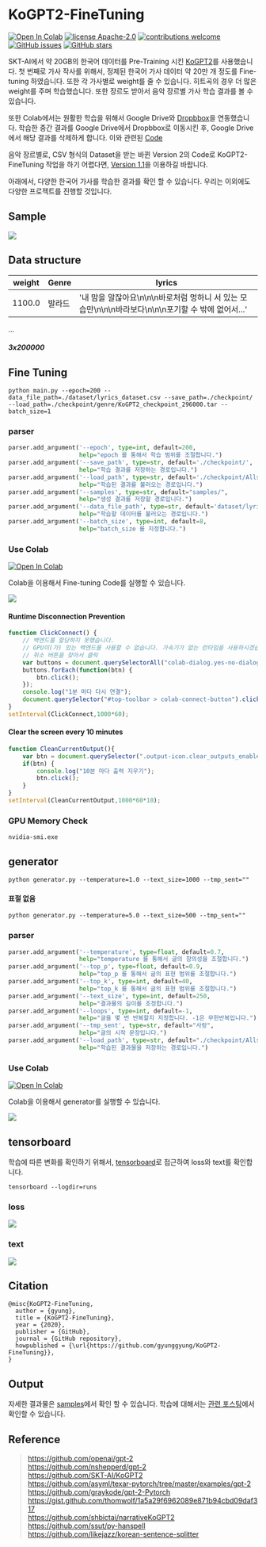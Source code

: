 # KoGPT2-FineTuning
[![Open In Colab](https://colab.research.google.com/assets/colab-badge.svg)](https://colab.research.google.com/drive/1qfL-IUp4k0uzkr_6SIaAmS_PA_Luvt1t)
[![license Apache-2.0](https://img.shields.io/badge/license-Apache2.0-red.svg?style=flat)](https://github.com/gyunggyung/KoGPT2-FineTuning/issues)
[![contributions welcome](https://img.shields.io/badge/contributions-welcome-brightgreen.svg?style=flat)](https://github.com/gyunggyung/KoGPT2-FineTuning/issues)
[![GitHub issues](https://img.shields.io/github/issues/gyunggyung/KoGPT2-FineTuning?style=flat&color=yellow)](https://github.com/gyunggyung/KoGPT2-FineTuning/issues)
[![GitHub stars](https://img.shields.io/github/stars/gyunggyung/KoGPT2-FineTuning?style=social)](https://github.com/gyunggyung/KoGPT2-FineTuning)


SKT-AI에서 약 20GB의 한국어 데이터를 Pre-Training 시킨 [KoGPT2](https://github.com/SKT-AI/KoGPT2)를 사용했습니다. 첫 번째로 가사 작사를 위해서, 정제된 한국어 가사 데이터 약 20만 개 정도를 Fine-tuning 하였습니다. 또한 각 가사별로 weight를 줄 수 있습니다. 히트곡의 경우 더 많은 weight를 주며 학습했습니다. 또한 장르도 받아서 음악 장르별 가사 학습 결과를 볼 수 있습니다.

또한 Colab에서는 원활한 학습을 위해서 Google Drive와 [Dropbbox](https://www.dropbox.com/h)을 연동했습니다. 학습한 중간 결과를 Google Drive에서 Dropbbox로 이동시킨 후, Google Drive에서 해당 결과를 삭제하게 합니다. 이와 관련된 [Code](https://github.com/gyunggyung/KoGPT2-FineTuning/blob/master/jupyter_main.py)

음악 장르별로, CSV 형식의 Dataset을 받는 바뀐 Version 2의 Code로 KoGPT2-FineTuning 작업을 하기 어렵다면, [Version 1.1](https://github.com/forus-ai/KoGPT2-FineTuning)을 이용하길 바랍니다.

아래에서, 다양한 한국어 가사를 학습한 결과를 확인 할 수 있습니다. 우리는 이외에도 다양한 프로젝트를 진행할 것입니다. 

## Sample
![](img/outputs.JPG)  

## Data structure
|weight|Genre|lyrics|
|---|---|---|
|1100.0|발라드|'내 맘을 알잖아요\n\n\n바로처럼 멍하니 서 있는 모습만\n\n\n바라보다\n\n\n포기할 수 밖에 없어서...'|
...
##### 3x200000

## Fine Tuning
```
python main.py --epoch=200 --data_file_path=./dataset/lyrics_dataset.csv --save_path=./checkpoint/ --load_path=./checkpoint/genre/KoGPT2_checkpoint_296000.tar --batch_size=1
```

### parser
``` python
parser.add_argument('--epoch', type=int, default=200,
					help="epoch 를 통해서 학습 범위를 조절합니다.")
parser.add_argument('--save_path', type=str, default='./checkpoint/',
					help="학습 결과를 저장하는 경로입니다.")
parser.add_argument('--load_path', type=str, default='./checkpoint/Alls/KoGPT2_checkpoint_296000.tar', 
					help="학습된 결과를 불러오는 경로입니다.")
parser.add_argument('--samples', type=str, default="samples/",
					help="생성 결과를 저장할 경로입니다.")
parser.add_argument('--data_file_path', type=str, default='dataset/lyrics_dataset.txt',
					help="학습할 데이터를 불러오는 경로입니다.")
parser.add_argument('--batch_size', type=int, default=8,
					help="batch_size 를 지정합니다.")
```

### Use Colab
[![Open In Colab](https://colab.research.google.com/assets/colab-badge.svg)](https://colab.research.google.com/drive/1x49fRFi-pgW_P8_Av5fCyYVPvT_9btai)

Colab을 이용해서 Fine-tuning Code를 실행할 수 있습니다.  

![](img/colab_main_img.JPG)

#### Runtime Disconnection Prevention
``` javascript
function ClickConnect() {
    // 백엔드를 할당하지 못했습니다.
    // GPU이(가) 있는 백엔드를 사용할 수 없습니다. 가속기가 없는 런타임을 사용하시겠습니까?
    // 취소 버튼을 찾아서 클릭
    var buttons = document.querySelectorAll("colab-dialog.yes-no-dialog paper-button#cancel"); 
    buttons.forEach(function(btn) {
		btn.click();
    });
    console.log("1분 마다 다시 연결");
    document.querySelector("#top-toolbar > colab-connect-button").click();
}
setInterval(ClickConnect,1000*60);
```

#### Clear the screen every 10 minutes
``` javascript
function CleanCurrentOutput(){ 
	var btn = document.querySelector(".output-icon.clear_outputs_enabled.output-icon-selected[title$='현재 실행 중...'] iron-icon[command=clear-focused-or-selected-outputs]");
	if(btn) {
		console.log("10분 마다 출력 지우기");
		btn.click();
	}
} 
setInterval(CleanCurrentOutput,1000*60*10);
```

### GPU Memory Check
```
nvidia-smi.exe
```
## generator
```
python generator.py --temperature=1.0 --text_size=1000 --tmp_sent=""
```
#### 표절 없음
```
python generator.py --temperature=5.0 --text_size=500 --tmp_sent=""
```

### parser
``` python
parser.add_argument('--temperature', type=float, default=0.7,
					help="temperature 를 통해서 글의 창의성을 조절합니다.")
parser.add_argument('--top_p', type=float, default=0.9,
					help="top_p 를 통해서 글의 표현 범위를 조절합니다.")
parser.add_argument('--top_k', type=int, default=40,
					help="top_k 를 통해서 글의 표현 범위를 조절합니다.")
parser.add_argument('--text_size', type=int, default=250,
					help="결과물의 길이를 조정합니다.")
parser.add_argument('--loops', type=int, default=-1,
					help="글을 몇 번 반복할지 지정합니다. -1은 무한반복입니다.")
parser.add_argument('--tmp_sent', type=str, default="사랑",
					help="글의 시작 문장입니다.")
parser.add_argument('--load_path', type=str, default="./checkpoint/Alls/KoGPT2_checkpoint_296000.tar",
					help="학습된 결과물을 저장하는 경로입니다.")
```

### Use Colab
[![Open In Colab](https://colab.research.google.com/assets/colab-badge.svg)](https://colab.research.google.com/drive/1qfL-IUp4k0uzkr_6SIaAmS_PA_Luvt1t)

Colab을 이용해서 generator를 실행할 수 있습니다.  

![](img/colab_generator.JPG)

## tensorboard
학습에 따른 변화를 확인하기 위해서, [tensorboard](http://localhost:6006/)로 접근하여 loss와 text를 확인합니다.

```
tensorboard --logdir=runs
```

### loss
![](img/tensorboard_avg.JPG)  

### text
![](img/tensorboard_text.JPG)

## Citation
```
@misc{KoGPT2-FineTuning,
  author = {gyung},
  title = {KoGPT2-FineTuning},
  year = {2020},
  publisher = {GitHub},
  journal = {GitHub repository},
  howpublished = {\url{https://github.com/gyunggyung/KoGPT2-FineTuning}},
}
```

## Output
자세한 결과물은 [samples](https://github.com/gyunggyung/KoGPT2-FineTuning/tree/master/samples)에서 확인 할 수 있습니다. 학습에 대해서는 [관련 포스팅](https://hipgyung.tistory.com/110)에서 확인할 수 있습니다.

## Reference
> https://github.com/openai/gpt-2  
> https://github.com/nshepperd/gpt-2  
> https://github.com/SKT-AI/KoGPT2  
> https://github.com/asyml/texar-pytorch/tree/master/examples/gpt-2  
> https://github.com/graykode/gpt-2-Pytorch  
> https://gist.github.com/thomwolf/1a5a29f6962089e871b94cbd09daf317  
> https://github.com/shbictai/narrativeKoGPT2  
> https://github.com/ssut/py-hanspell  
> https://github.com/likejazz/korean-sentence-splitter  
